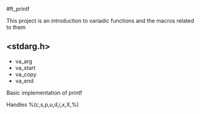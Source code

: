 #ft_printf

This project is an introduction to variadic functions and the macros related to them

## <stdarg.h>
+ va_arg
+ va_start
+ va_copy
+ va_end

Basic implementation of printf

Handles %(c,s,p,u,d,i,x,X,%)
